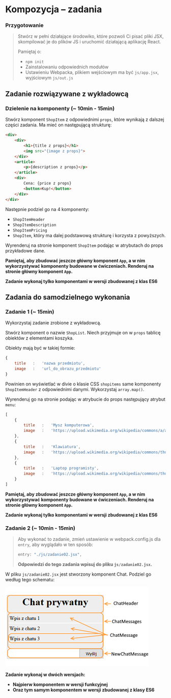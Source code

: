 # Kompozycja &ndash; zadania

### Przygotowanie

> Stwórz w pełni działające środowiko, które pozwoli Ci pisać pliki JSX, skompilować je do plików JS i uruchomić działającą aplikację React.
> 
> Pamiętaj o:
> - ```npm init```
> - Zainstalowaniu odpowiednich modułów
> - Ustawieniu Webpacka, plikiem wejściowym ma być `js/app.jsx`, wyjściowym `js/out.js`

## Zadanie rozwiązywane z wykładowcą

### Dzielenie na komponenty (~ 10min - 15min)

Stwórz komponent `ShopItem` z odpowiednimi `props`, które wynikają z dalszej części zadania. Ma mieć on następującą strukturę:
```HTML
<div>
    <div>
        <h1>{title z props}</h1>
        <img src="{image z props}">
    </div>
    <article>
        <p>{description z props}</p>
    </article>
    <div>
        Cena: {price z props}
        <button>Kup!</button>
    </div>
</div>
```

Następnie podziel go na 4 komponenty:
- `ShopItemHeader`
- `ShopItemDescription`
- `ShopItemPricing`
- `ShopItem`, który ma dalej podstawową strukturę i korzysta z powyższych.

Wyrenderuj na stronie komponent `ShopItem` podając w atrybutach do props przykładowe dane.

**Pamiętaj, aby zbudować jeszcze główny komponent `App`, a w nim wykorzystywać komponenty budowane w ćwiczeniach. Renderuj na stronie główny komponent `App`.**

**Zadanie wykonaj tylko komponentami w wersji zbudowanej z klas ES6**

## Zadania do samodzielnego wykonania

### Zadanie 1 (~ 15min)

Wykorzystaj zadanie zrobione z wykładowcą.

Stwórz komponent o nazwie `ShopList`. Niech przyjmuje on w `props` tablicę obiektów z elementami koszyka.
                                      
Obiekty mają być w takiej formie:

```JavaScript
{
    title   :   'nazwa przedmiotu',
    image   :   'url_do_obrazu_przedmiotu'
}
```

Powinien on wyświetlać w divie o klasie CSS `shopitems` same komponenty `ShopItemHeader` z odpowiednimi danymi. Wykorzystaj `array.map()`.

Wyrenderuj go na stronie podając w atrybucie do props następujący atrybut `menu`:
```JavaScript
[
    {
        title   :   'Mysz komputerowa',
        image   :   'https://upload.wikimedia.org/wikipedia/commons/a/aa/3-Tastenmaus_Microsoft.jpg'
    },
    {
        title   :   'Klawiatura',
        image   :   'https://upload.wikimedia.org/wikipedia/commons/thumb/6/66/Computer_keyboard_Danish_layout.svg/1000px-Computer_keyboard_Danish_layout.svg.png'
    },
    {
        title   :   'Laptop programisty',
        image   :   'https://upload.wikimedia.org/wikipedia/commons/thumb/b/b9/Typing_computer_screen_reflection.jpg/640px-Typing_computer_screen_reflection.jpg'
    }
]
```
**Pamiętaj, aby zbudować jeszcze główny komponent `App`, a w nim wykorzystywać komponenty budowane w ćwiczeniach. Renderuj na stronie główny komponent `App`.**

**Zadanie wykonaj tylko komponentami w wersji zbudowanej z klas ES6**

### Zadanie 2 (~ 10min - 15min)

> Aby wykonać to zadanie, zmień ustawienie w webpack.config.js dla ```entry```, aby wyglądało w ten sposób:
> ```JavaScript
> entry: "./js/zadanie02.jsx",
> ```
> **Odpowiedzi do tego zadania wpisuj do pliku ```js/zadanie02.jsx```.**

W pliku `js/zadanie02.jsx` jest stworzony komponent Chat. Podziel go według tego schematu:

 ![Schemat dla zadania 2](img/zadanie02.png "Schemat dla zadania 2")

**Zadanie wykonaj w dwóch wersjach:**
- **Najpierw komponentem w wersji funkcyjnej**
- **Oraz tym samym komponentem w wersji zbudowanej z klasy ES6**
